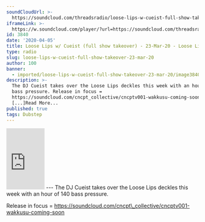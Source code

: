 ```yaml
---
soundCloudUrl: >-
  https://soundcloud.com/threadsradio/loose-lips-w-cueist-full-show-takeover-23-mar-20
iframeLink: >-
  https://w.soundcloud.com/player/?url=https://soundcloud.com/threadsradio/loose-lips-w-cueist-full-show-takeover-23-mar-20&color=00aabb&auto_play=false&hide_related=false&show_comments=true&show_user=true&show_reposts=false
id: 3840
date: '2020-04-05'
title: Loose Lips w/ Cueist (full show takeover) - 23-Mar-20 - Loose Lips
type: radio
slug: loose-lips-w-cueist-full-show-takeover-23-mar-20
author: 100
banner:
  - imported/loose-lips-w-cueist-full-show-takeover-23-mar-20/image3840.jpeg
description: >-
  The DJ Cueist takes over the Loose Lips deckles this week with an hour of 140
  bass pressure. Release in focus =
  https://soundcloud.com/cncpt_collective/cncptv001-wakkusu-coming-soon
  [...]Read More...
published: true
tags: Dubstep
---
```

<iframe id="sc-widget" title="title" width="100" height="160" scrolling="no" frameborder="yes" allow="autoplay" src="https://w.soundcloud.com/player/?url=https://soundcloud.com/threadsradio/loose-lips-w-cueist-full-show-takeover-23-mar-20&amp;color=00aabb&amp;auto_play=false&amp;hide_related=false&amp;show_comments=true&amp;show_user=true&amp;show_reposts=false"></iframe>
---
The DJ Cueist takes over the Loose Lips deckles this week with an hour of 140 bass pressure.

Release in focus = https://soundcloud.com/cncpt\_collective/cncptv001-wakkusu-coming-soon